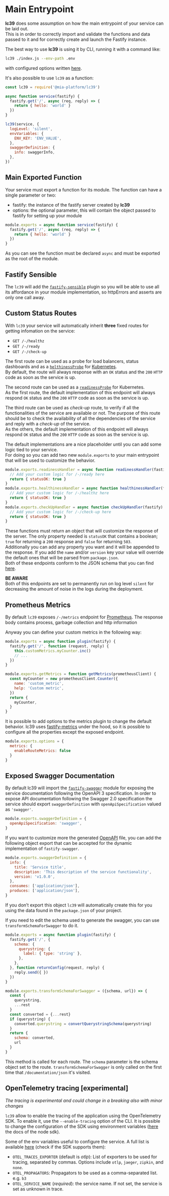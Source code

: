 # Main Entrypoint

**lc39** does some assumption on how the main entrypoint of your service can be laid out.  
This is in order to correctly import and validate the functions and data passed to it and for correctly create
and launch the Fastify instance.

The best way to use **lc39** is using it by CLI, running it with a command like:

```sh
lc39 ./index.js --env-path .env
```

with configured options written [here](./cli-flags.md).

It's also possible to use `lc39` as a function:

```js
const lc39 = require('@mia-platform/lc39')

async function service(fastify) {
  fastify.get('/', async (req, reply) => {
    return { hello: 'world' }
  })
}

lc39(service, {
  logLevel: 'silent',
  envVariables: {
    ENV_KEY: 'ENV_VALUE',
  },
  swaggerDefinition: {
    info: swaggerInfo,
  },
})
```

## Main Exported Function

Your service must export a function for its module. The function can have a single parameter or two:

- fastify: the instance of the fastify server created by **lc39**
- options: the optional parameter, this will contain the object passed to fastify for setting up your module

```javascript
module.exports = async function service(fastify) {
  fastify.get('/', async (req, reply) => {
    return { hello: 'world' }
  })
}
```

As you can see the function must be declared `async` and must be exported as the root of the module.

## Fastify Sensible

The `lc39` will add the [`fastify-sensible`][fastify-sensible] plugin so you will be able to use all its
affordance in your module implementation, so httpErrors and asserts are only one call away.

## Custom Status Routes

With `lc39` your service will automatically inherit **three** fixed routes for getting infomation on the
service:

- `GET /-/healthz`
- `GET /-/ready`
- `GET /-/check-up`

The first route can be used as a probe for load balancers, status dashboards
and as a [`helthinessProbe`][k8s-deployment-probes] for [Kubernetes][k8s].  
By default, the route will always response with an `OK` status and the `200` `HTTP` code as soon as the service is up.

The second route can be used as a [`readinessProbe`][k8s-deployment-probes] for Kubernetes.  
As the first route, the default implementation of this endpoint will always respond
`OK` status and the `200` `HTTP` code as soon as the service is up.

The third route can be used as _check-up_ route, to verify if all the functionalities of the service are available or not. The purpose of this route should be to check the availability of all the dependencies of the service and reply with a _check-up_ of the service.<br />As the others, the default implementation of this endpoint will always respond
`OK` status and the `200` `HTTP` code as soon as the service is up.

The default implementations are a nice placeholder until you can add some logic tied to your service.  
For doing so you can add two new `module.exports` to your main entrypoint that will be used to customize
the behavior.

```javascript
module.exports.readinessHandler = async function readinessHandler(fastify) {
  // Add your custom logic for /-/ready here
  return { statusOK: true }
}
module.exports.healthinessHandler = async function healthinessHandler(fastify) {
  // Add your custom logic for /-/healthz here
  return { statusOK: true }
}
module.exports.checkUpHandler = async function checkUpHandler(fastify) {
  // Add your custom logic for /-/check-up here
  return { statusOK: true }
}
```

These functions must return an object that will customize the response of the server. The only property needed
is `statusOK` that contains a boolean; `true` for returning a `200` response and `false` for returning `503`.  
Additionally you can add any property you want and it will be appended to the response. If you add the `name`
and/or `version` key your value will override the default ones that will be parsed from `package.json`.  
Both of these endpoints conform to the JSON schema that you can find [here][status-routes-schema].

**BE AWARE**  
Both of this endpoints are set to permanently run on log level `silent` for decreasing the amount of noise in the
logs during the deployment.

## Prometheus Metrics

By default `lc39` exposes `/-/metrics` endpoint for [Prometheus](https://prometheus.io/). The response body contains process, garbage collection and http information

Anyway you can define your custom metrics in the following way:

```js
module.exports = async function plugin(fastify) {
  fastify.get('/', function (request, reply) {
    this.customMetrics.myCounter.inc()
    // ...
  })
}

module.exports.getMetrics = function getMetrics(prometheusClient) {
  const myCounter = new prometheusClient.Counter({
    name: 'custom_metric',
    help: 'Custom metric',
  })
  return {
    myCounter,
  }
}
```

It is possible to add options to the metrics plugin to change the default behavior. lc39 uses [fastify-metrics](https://github.com/SkeLLLa/fastify-metrics) under the hood, so it is possible to configure all the properties except the exposed endpoint.

```js
module.exports.options = {
  metrics: {
    enableRouteMetrics: false
  }
}
```

## Exposed Swagger Documentation

By default lc39 will import the [`fastify-swagger`][fastify-swagger] module for exposing the service documentation following the OpenAPI 3 specification. In order to expose API documentation following the Swagger 2.0 specification the service should export `swaggerDefinition` with `openApiSpecification` valued as `'swagger'`.

```javascript
module.exports.swaggerDefinition = {
  openApiSpecification: 'swagger',
}
```

If you want to customize more the generated [OpenAPI][openapi] file, you can add the following object export
that can be accepted for the dynamic implementation of `fastify-swagger`.

```javascript
module.exports.swaggerDefinition = {
  info: {
    title: 'Service title',
    description: 'This description of the service functionality',
    version: 'v1.0.0',
  },
  consumes: ['application/json'],
  produces: ['application/json'],
}
```

If you don’t export this object `lc39` will automatically create this for you using the data
found in the `package.json` of your project.

If you need to edit the schema used to generate the swagger, you can use `transformSchemaForSwagger` to do it.

```javascript
module.exports = async function plugin(fastify) {
  fastify.get('/', {
    schema: {
      querystring: {
        label: { type: 'string' },
      },
    },
  }, function returnConfig(request, reply) {
    reply.send({ })
  })
}

module.exports.transformSchemaForSwagger = ({schema, url}) => {
  const {
    querystring,
    ...rest
  }
  const converted = {...rest}
  if (querystring) {
    converted.querystring = convertQuerystringSchema(querystring)
  }
  return {
    schema: converted,
    url
  }
}
```

This method is called for each route.
The `schema` parameter is the schema object set to the route.
`transformSchemaForSwagger` is only called on the first time that `/documentation/json` it's visited.

## OpenTelemetry tracing [experimental]

_The tracing is experimental and could change in a breaking also with minor changes_

`lc39` allow to enable the tracing of the application using the OpenTelemetry SDK. To enable it, use the `--enable-tracing` option of the CLI.
It is  possible to change the configuration of the SDK using environment variables ([here](https://github.com/open-telemetry/opentelemetry-js/tree/main/experimental/packages/opentelemetry-sdk-node) the docs of the node sdk).

Some of the env variables useful to configure the service. A full list is available [here](https://github.com/open-telemetry/opentelemetry-specification/blob/main/specification/configuration/sdk-environment-variables.md) (check if the SDK supports them):

* `OTEL_TRACES_EXPORTER` (default is _otlp_): List of exporters to be used for tracing, separated by commas. Options include `otlp`, `jaeger`, `zipkin`, and `none`.
* `OTEL_PROPAGATORS`: Propagators to be used as a comma-separated list. e.g. `b3`
* `OTEL_SERVICE_NAME` (_required_): the service name. If not set, the service is set as unknown in trace.

[fastify-sensible]: https://github.com/fastify/fastify-sensible
[k8s]: https://kubernetes.io/
[k8s-deployment-probes]: https://kubernetes.io/docs/tasks/configure-pod-container/configure-liveness-readiness-probes/
[status-routes-schema]: https://github.com/mia-platform/lc39/blob/master/lib/status-routes.schema.json
[fastify-swagger]: https://github.com/fastify/fastify-swagger
[openapi]: https://swagger.io/specification/
